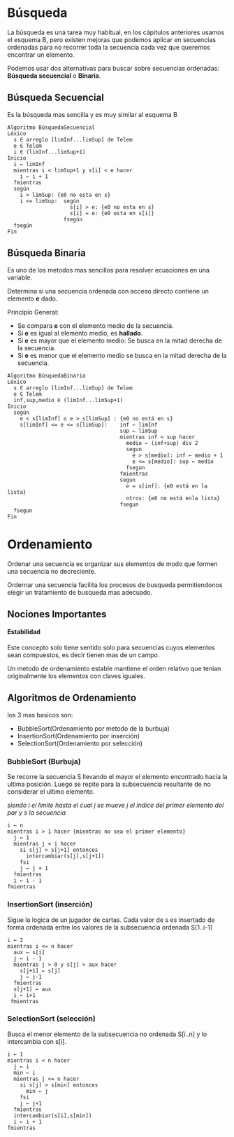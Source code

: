 # Búsqueda
La búsqueda es una tarea muy habitual, en los cápitulos anteriores usamos el esquema B, pero existen mejoras que podemos aplicar en secuencias ordenadas para no recorrer toda la secuencia cada vez que queremos encontrar un elemento.

Podemos usar dos alternativas para buscar sobre secuencias ordenadas: **Búsqueda secuencial** o **Binaria**.

## Búsqueda Secuencial

Es la búsqueda mas sencilla y es muy similar al esquema B

```PseudoCodigo
Algoritmo BúsquedaSecuencial
Léxico
  s ∈ arreglo [limInf...limSup] de Telem
  e ∈ Telem
  i ∈ (limInf...limSup+1)
Inicio
  i ← limInf
  mientras i < limSup+1 y s[i] < e hacer
    i ← i + 1
  fmientras
  según
    i > limSup: {e0 no esta en s}
    i <= limSup:  según
                    s[i] > e: {e0 no esta en s}
                    s[i] = e: {e0 esta en s[i]}
                  fsegún
  fsegún
Fin 
```

## Búsqueda Binaria
Es uno de los metodos mas sencillos para resolver ecuaciones en una variable.

Determina si una secuencia ordenada con acceso directo contiene un elemento **e** dado.

Principio General:
- Se compara **e** con el elemento medio de la secuencia.
- Si **e** es igual al elemento medio, es **hallado**.
- Si **e** es mayor que el elemento medio: Se busca en la mitad derecha de la secuencia.
- Si **e** es menor que el elemento medio se busca en la mitad derecha de la secuencia.
```
Algoritmo BúsquedaBinaria
Léxico
  s ∈ arreglo [limInf...limSup] de Telem
  e ∈ Telem
  inf,sup,medio ∈ (limInf...limSup+1)
Inicio
  según
    e < s[limInf] o e > s[limSup] : {e0 no está en s}
    s[limInf] <= e <= s[limSup]:    inf ← limInf
                                    sup ← limSup
                                    mientras inf < sup hacer
                                      medio ← (inf+sup) div 2
                                      segun
                                        e > s[medio]: inf ← medio + 1
                                        e <= s[medio]: sup ← medio
                                      fsegun
                                    fmientras
                                    segun
                                      e = s[inf]: {e0 está en la lista}
                                      otros: {e0 no está enla lista}
                                    fsegun
  fsegun
Fin
```

# Ordenamiento
Ordenar una secuencia es organizar sus elementos de modo que formen una secuencia no decreciente.

Ordernar una secuencia facilita los procesos de busqueda permitiendonos elegir un tratamiento de busqueda mas adecuado.
## Nociones Importantes

#### Estabilidad
Este concepto solo tiene sentido solo para secuencias cuyos elementos sean compuestos, es decir tienen mas de un campo. 

Un metodo de ordenamiento estable mantiene el orden relativo que tenian originalmente los elementos con claves iguales.

## Algoritmos de Ordenamiento

los 3 mas basicos son:
- BubbleSort(Ordenamiento por metodo de la burbuja)
- InsertionSort(Ordenamiento por inserción)
- SelectionSort(Ordenamiento por selección)

### BubbleSort (Burbuja)
Se recorre la secuencia S llevando el mayor el elemento encontrado hacia la ultima posición. Luego se repite para la subsecuencia resultante de no considerar el ultimo elemento.

_siendo i el limite hasta el cual j se mueve
j el indice del primer elemento del par
y s la secuencia_
```
i ← n
mientras i > 1 hacer {mientras no sea el primer elemento}
  j ← 1
  mientras j < i hacer
    si s[j] > s[j+1] entonces
      intercambiar(s[j],s[j+1])
    fsi
    j ← j + 1
  fmientras
  i ← i - 1
fmientras
```

### InsertionSort (inserción)

Sigue la logica de un jugador de cartas. Cada valor de s es insertado de forma ordenada entre los valores de la subsecuencia ordenada S[1..i-1]
```
i ← 2
mientras i <= n hacer
  aux ← s[i]
  j ← i - 1
  mientras j > 0 y s[j] > aux hacer
    s[j+1] ← s[j]
    j ← j-1
  fmientras
  s[j+1] ← aux
  i ← i+1
 fmientras
```

### SelectionSort (selección)

Busca el menor elemento de la subsecuencia no ordenada S[i..n] y lo intercambia con s[i].

```
i ← 1
mientras i < n hacer
  j ← i
  min ← i
  mientras j <= n hacer
    si s[j] > s[min] entonces
      min ← j
    fsi
    j ← j+1
  fmientras
  intercambiar(s[i],s[min])
  i ← i + 1
fmientras  
```